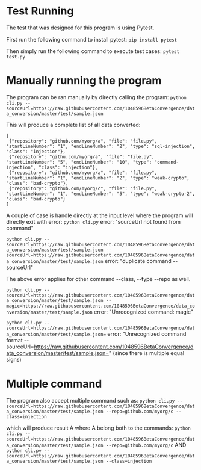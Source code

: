 # Test Running
The test that was designed for this program is using Pytest.

First run the following command to install pytest:
```pip install pytest```

Then simply run the following command to execute test cases:
```pytest test.py```


# Manually running the program
The program can be ran manually by directly calling the program:
```python cli.py --sourceUrl=https://raw.githubusercontent.com/1048596BetaConvergence/data_conversion/master/test/sample.json```

This will produce a complete list of all data converted:
```
[
 {"repository": "github.com/myorg/a", "file": "file.py", "startLineNumber": "1", "endLineNumber": "2", "type": "sql-injection", "class": "injection"}, 
 {"repository": "githu.com/myorg/a", "file": "file.py", "startLineNumber": "5", "endLineNumber": "10", "type": "command-injection", "class": "injection"}, 
 {"repository": "github.com/myorg/a", "file": "file.py", "startLineNumber": "1", "endLineNumber": "2", "type": "weak-crypto", "class": "bad-crypto"}, 
 {"repository": "github.com/myorg/c", "file": "file.py", "startLineNumber": "1", "endLineNumber": "5", "type": "weak-crypto-2", "class": "bad-crypto"}
]
```

A couple of case is handle directly at the input level where the program will directly exit with error:
```python cli.py```
error: "sourceUrl not found from command"

```python cli.py --sourceUrl=https://raw.githubusercontent.com/1048596BetaConvergence/data_conversion/master/test/sample.json --sourceUrl=https://raw.githubusercontent.com/1048596BetaConvergence/data_conversion/master/test/sample.json```
error: "duplicate command --sourceUrl"

The above error applies for other command --class, --type --repo as well.

```python cli.py --sourceUrl=https://raw.githubusercontent.com/1048596BetaConvergence/data_conversion/master/test/sample.json --magic=https://raw.githubusercontent.com/1048596BetaConvergence/data_conversion/master/test/sample.json```
error: "Unrecognized command: magic"

```python cli.py --sourceUrl=https://raw.githubusercontent.com/1048596BetaConvergence/data_conversion/master/test/sample.json=```
error: "Unrecognized command format --sourceUrl=https://raw.githubusercontent.com/1048596BetaConvergence/data_conversion/master/test/sample.json=" (since there is multiple equal signs)

# Multiple command
The program also accept multiple command such as:
```python cli.py --sourceUrl=https://raw.githubusercontent.com/1048596BetaConvergence/data_conversion/master/test/sample.json --repo=github.com/myorg/c --class=injection```

which will produce result A where A belong both to the commands:
```python cli.py --sourceUrl=https://raw.githubusercontent.com/1048596BetaConvergence/data_conversion/master/test/sample.json --repo=github.com/myorg/c```
AND
```python cli.py --sourceUrl=https://raw.githubusercontent.com/1048596BetaConvergence/data_conversion/master/test/sample.json --class=injection```
